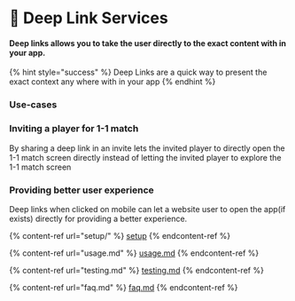 # 🔗 Deep Link Services

#### Deep links allows you to take the user directly to the exact content with in your app.

{% hint style="success" %}
Deep Links are a quick way to present the exact context any where with in your app
{% endhint %}

### Use-cases

### Inviting a player for 1-1 match

By sharing a deep link in an invite lets the invited player to directly open the 1-1 match screen directly instead of letting the invited player to explore the 1-1 match screen

### Providing better user experience

Deep links when clicked on mobile can let a website user to open the app(if exists) directly for providing a better experience.



{% content-ref url="setup/" %}
[setup](setup/)
{% endcontent-ref %}

{% content-ref url="usage.md" %}
[usage.md](usage.md)
{% endcontent-ref %}

{% content-ref url="testing.md" %}
[testing.md](testing.md)
{% endcontent-ref %}

{% content-ref url="faq.md" %}
[faq.md](faq.md)
{% endcontent-ref %}


